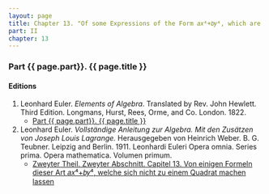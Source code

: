 ```yaml
---
layout: page
title: Chapter 13. "Of some Expressions of the Form 𝑎𝑥⁴+𝑏𝑦⁴, which are not reducible to Squares."
part: II
chapter: 13
---
```


### Part {{ page.part}}. {{ page.title }}




#### Editions

1. Leonhard Euler. *Elements of Algebra*. Translated by Rev. John Hewlett. Third Edition. Longmans, Hurst, Rees, Orme, and Co. London. 1822.
    - [Part {{ page.part}}. {{ page.title }}](/EulerAlgebra/en/pt-II-13.pdf)
2. Leonhard Euler. *Vollständige Anleitung zur Algebra. Mit den Zusätzen von Joseph Louis Lagrange.* Herausgegeben von Heinrich Weber. B. G. Teubner. Leipzig and Berlin. 1911. Leonhardi Euleri Opera omnia. Series prima. Opera mathematica. Volumen primum.
    - [Zweyter Theil. Zweyter Abschnitt. Capitel 13. Von einigen Formeln dieser Art 𝑎𝑥⁴+𝑏𝑦⁴, welche sich nicht zu einem Quadrat machen lassen](/EulerAlgebra/de/II-II-13.pdf)